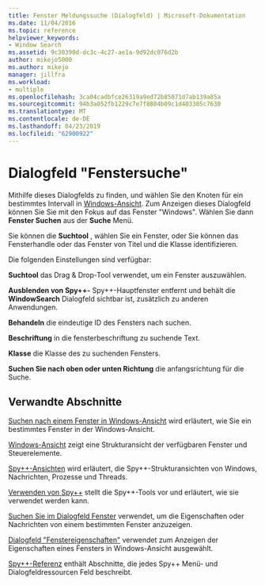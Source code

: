 ```yaml
---
title: Fenster Meldungssuche (Dialogfeld) | Microsoft-Dokumentation
ms.date: 11/04/2016
ms.topic: reference
helpviewer_keywords:
- Window Search
ms.assetid: 9c30390d-dc3c-4c27-ae1a-9d92dc076d2b
author: mikejo5000
ms.author: mikejo
manager: jillfra
ms.workload:
- multiple
ms.openlocfilehash: 3ca04cadbfce26319a9ed72b85071d7ab139a85a
ms.sourcegitcommit: 94b3a052fb1229c7e7f8804b09c1d403385c7630
ms.translationtype: MT
ms.contentlocale: de-DE
ms.lasthandoff: 04/23/2019
ms.locfileid: "62900922"
---
```

# <a name="window-search-dialog-box"></a>Dialogfeld "Fenstersuche"
Mithilfe dieses Dialogfelds zu finden, und wählen Sie den Knoten für ein bestimmtes Intervall in [Windows-Ansicht](../debugger/windows-view.md). Zum Anzeigen dieses Dialogfeld können Sie Sie mit den Fokus auf das Fenster "Windows". Wählen Sie dann **Fenster Suchen** aus der **Suche** Menü.

 Sie können die **Suchtool** , wählen Sie ein Fenster, oder Sie können das Fensterhandle oder das Fenster von Titel und die Klasse identifizieren.

 Die folgenden Einstellungen sind verfügbar:

 **Suchtool** das Drag & Drop-Tool verwendet, um ein Fenster auszuwählen.

 **Ausblenden von Spy++-** Spy++-Hauptfenster entfernt und behält die **WindowSearch** Dialogfeld sichtbar ist, zusätzlich zu anderen Anwendungen.

 **Behandeln** die eindeutige ID des Fensters nach suchen.

 **Beschriftung** in die fensterbeschriftung zu suchende Text.

 **Klasse** die Klasse des zu suchenden Fensters.

 **Suchen Sie nach oben oder unten Richtung** die anfangsrichtung für die Suche.

## <a name="related-sections"></a>Verwandte Abschnitte
 [Suchen nach einem Fenster in Windows-Ansicht](../debugger/how-to-search-for-a-window-in-windows-view.md) wird erläutert, wie Sie ein bestimmtes Fenster in der Windows-Ansicht.

 [Windows-Ansicht](../debugger/windows-view.md) zeigt eine Strukturansicht der verfügbaren Fenster und Steuerelemente.

 [Spy++-Ansichten](../debugger/spy-increment-views.md) wird erläutert, die Spy++-Strukturansichten von Windows, Nachrichten, Prozesse und Threads.

 [Verwenden von Spy++](../debugger/using-spy-increment.md) stellt die Spy++-Tools vor und erläutert, wie sie verwendet werden kann.

 [Suchen Sie im Dialogfeld Fenster](../debugger/find-window-dialog-box.md) verwendet, um die Eigenschaften oder Nachrichten von einem bestimmten Fenster anzuzeigen.

 [Dialogfeld "Fenstereigenschaften"](../debugger/window-properties-dialog-box.md) verwendet zum Anzeigen der Eigenschaften eines Fensters in Windows-Ansicht ausgewählt.

 [Spy++-Referenz](../debugger/spy-increment-reference.md) enthält Abschnitte, die jedes Spy++ Menü- und Dialogfeldressourcen Feld beschreibt.